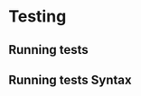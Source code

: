 <!-- Space: HELM-CHARTS -->
<!-- Title: Testing -->

# Testing

## Running tests

## Running tests Syntax
